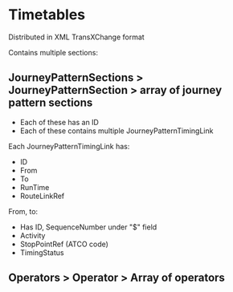 # Timetables
Distributed in XML TransXChange format

Contains multiple sections:

## JourneyPatternSections > JourneyPatternSection > array of journey pattern sections
- Each of these has an ID
- Each of these contains multiple JourneyPatternTimingLink

Each JourneyPatternTimingLink has:
- ID
- From
- To
- RunTime
- RouteLinkRef

From, to: 
- Has ID, SequenceNumber under "$" field
- Activity
- StopPointRef (ATCO code)
- TimingStatus

## Operators > Operator > Array of operators
